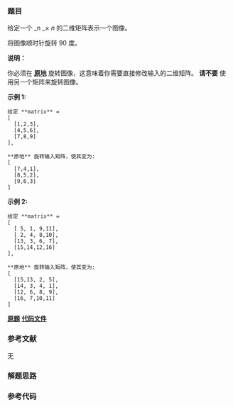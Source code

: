 ### 题目
给定一个 _n  _×  _n_ 的二维矩阵表示一个图像。

将图像顺时针旋转 90 度。

**说明：**

你必须在
**[原地](https://baike.baidu.com/item/%E5%8E%9F%E5%9C%B0%E7%AE%97%E6%B3%95)**
旋转图像，这意味着你需要直接修改输入的二维矩阵。 **请不要** 使用另一个矩阵来旋转图像。

**示例 1:**

    
    
    给定 **matrix** = 
    [
      [1,2,3],
      [4,5,6],
      [7,8,9]
    ],
    
    **原地** 旋转输入矩阵，使其变为:
    [
      [7,4,1],
      [8,5,2],
      [9,6,3]
    ]
    

**示例 2:**

    
    
    给定 **matrix** =
    [
      [ 5, 1, 9,11],
      [ 2, 4, 8,10],
      [13, 3, 6, 7],
      [15,14,12,16]
    ], 
    
    **原地** 旋转输入矩阵，使其变为:
    [
      [15,13, 2, 5],
      [14, 3, 4, 1],
      [12, 6, 8, 9],
      [16, 7,10,11]
    ]
    

 **[原题](https://leetcode-cn.com/problems/rotate-image/)**    **[代码文件]()**


### 参考文献
无

### 解题思路




### 参考代码

```go


```





